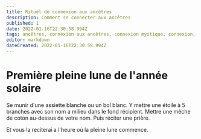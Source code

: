 ```yaml
---
title: Rituel de connexion aux ancêtres
description: Comment se connecter aux ancêtres
published: 1
date: 2022-01-16T22:30:58.994Z
tags: ancêtres, connexion aux ancêtres, connexion mystique, connexion, mysticisme
editor: markdown
dateCreated: 2022-01-16T22:30:58.994Z
---
```


# Première pleine lune de l'année solaire

Se munir d'une assiette blanche ou un bol blanc.
Y mettre une étoile à 5 branches avec son nom a milieu dans le fond récipient.
Mettre une mèche de coton au-dessus de votre nom.
Puis réciter une prière.

Et vous la reciterai a l'heure où la pleine lune commence.